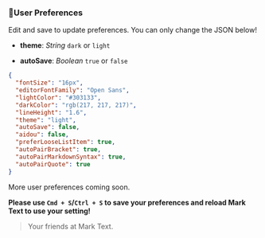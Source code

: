 ### :bust_in_silhouette:User Preferences

Edit and save to update preferences.  You can only change the JSON below!

- **theme**: *String* `dark` or `light`

- **autoSave**: *Boolean* `true` or `false`

```json
{
  "fontSize": "16px",
  "editorFontFamily": "Open Sans",
  "lightColor": "#303133",
  "darkColor": "rgb(217, 217, 217)",
  "lineHeight": "1.6",
  "theme": "light",
  "autoSave": false,
  "aidou": false,
  "preferLooseListItem": true,
  "autoPairBracket": true,
  "autoPairMarkdownSyntax": true,
  "autoPairQuote": true
}
```

More user preferences coming soon.

**Please use `Cmd + S`/`Ctrl + S` to save your preferences and reload Mark Text to use your setting!**

> Your friends at Mark Text.
